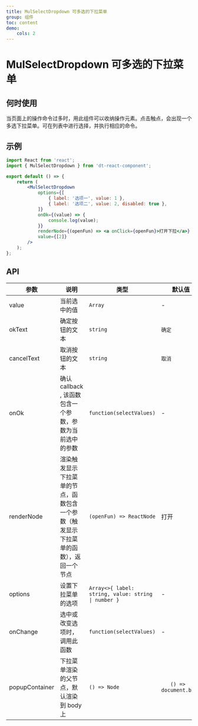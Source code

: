 ```yaml
---
title: MulSelectDropdown 可多选的下拉菜单
group: 组件
toc: content
demo:
    cols: 2
---
```


# MulSelectDropdown 可多选的下拉菜单

## 何时使用

当页面上的操作命令过多时，用此组件可以收纳操作元素。点击触点，会出现一个多选下拉菜单。可在列表中进行选择，并执行相应的命令。

## 示例

```jsx
import React from 'react';
import { MulSelectDropdown } from 'dt-react-component';

export default () => {
    return (
        <MulSelectDropdown
            options={[
                { label: '选项一', value: 1 },
                { label: '选项二', value: 2, disabled: true },
            ]}
            onOk={(value) => {
                console.log(value);
            }}
            renderNode={(openFun) => <a onClick={openFun}>打开下拉</a>}
            value={[2]}
        />
    );
};
```

## API

| 参数           | 说明                                                                                 | 类型                                                 | 默认值                |
| -------------- | ------------------------------------------------------------------------------------ | ---------------------------------------------------- | --------------------- |
| value          | 当前选中的值                                                                         | `Array`                                              | -                     |
| okText         | 确定按钮的文本                                                                       | `string`                                             | `确定`                |
| cancelText     | 取消按钮的文本                                                                       | `string`                                             | `取消`                |
| onOk           | 确认 callback , 该函数包含一个参数，参数为当前选中的参数                             | `function(selectValues)`                             | -                     |
| renderNode     | 渲染触发显示下拉菜单的节点，函数包含一个参数（触发显示下拉菜单的函数），返回一个节点 | `(openFun) => ReactNode`                             | 打开                  |
| options        | 设置下拉菜单的选项                                                                   | `Array<>{ label: string, value: string \| number } ` | -                     |
| onChange       | 选中或改变选项时，调用此函数                                                         | `function(selectValues)`                             | -                     |
| popupContainer | 下拉菜单渲染的父节点，默认渲染到 body 上                                             | `() => Node`                                         | `	() => document.body` |

